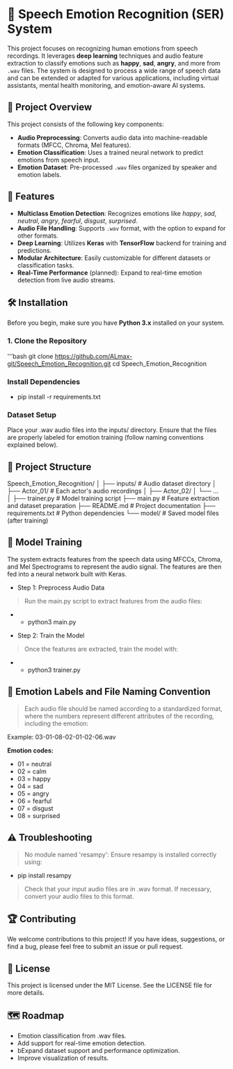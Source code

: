 # 🎤 Speech Emotion Recognition (SER) System

This project focuses on recognizing human emotions from speech recordings. It leverages **deep learning** techniques and audio feature extraction to classify emotions such as **happy**, **sad**, **angry**, and more from `.wav` files. The system is designed to process a wide range of speech data and can be extended or adapted for various applications, including virtual assistants, mental health monitoring, and emotion-aware AI systems.

## 🎯 Project Overview

This project consists of the following key components:
- **Audio Preprocessing**: Converts audio data into machine-readable formats (MFCC, Chroma, Mel features).
- **Emotion Classification**: Uses a trained neural network to predict emotions from speech input.
- **Emotion Dataset**: Pre-processed `.wav` files organized by speaker and emotion labels.

## 🚀 Features

- **Multiclass Emotion Detection**: Recognizes emotions like *happy*, *sad*, *neutral*, *angry*, *fearful*, *disgust*, *surprised*.
- **Audio File Handling**: Supports `.wav` format, with the option to expand for other formats.
- **Deep Learning**: Utilizes **Keras** with **TensorFlow** backend for training and predictions.
- **Modular Architecture**: Easily customizable for different datasets or classification tasks.
- **Real-Time Performance** (planned): Expand to real-time emotion detection from live audio streams.

## 🛠️ Installation

Before you begin, make sure you have **Python 3.x** installed on your system.

### 1. Clone the Repository
'''bash
git clone https://github.com/ALmax-git/Speech_Emotion_Recognition.git
cd Speech_Emotion_Recognition

### Install Dependencies
- pip install -r requirements.txt

### Dataset Setup

Place your .wav audio files into the inputs/ directory. Ensure that the files are properly labeled for emotion training (follow naming conventions explained below).

## 📂 Project Structure

Speech_Emotion_Recognition/
│
├── inputs/                         # Audio dataset directory
│   ├── Actor_01/                   # Each actor's audio recordings
│   ├── Actor_02/
│   └── ...                        
│
├── trainer.py                      # Model training script
├── main.py          # Feature extraction and dataset preparation
├── README.md                       # Project documentation
├── requirements.txt                # Python dependencies
└── model/                          # Saved model files (after training)


## 🧠 Model Training

The system extracts features from the speech data using MFCCs, Chroma, and Mel Spectrograms to represent the audio signal. The features are then fed into a neural network built with Keras.

- Step 1: Preprocess Audio Data
> Run the main.py script to extract features from the audio files:
- -  python3 main.py

- Step 2: Train the Model
> Once the features are extracted, train the model with:
- - python3 trainer.py

## 📝 Emotion Labels and File Naming Convention

> Each audio file should be named according to a standardized format, where the numbers represent different attributes of the recording, including the emotion:

Example:
03-01-08-02-01-02-06.wav

**Emotion codes:**

-    01 = neutral
-    02 = calm
-    03 = happy
-    04 = sad
-    05 = angry
-    06 = fearful
-    07 = disgust
-    08 = surprised

## ⚠️ Troubleshooting

>  No module named 'resampy': Ensure resampy is installed correctly using:
- pip install resampy
> Check that your input audio files are in .wav format. If necessary, convert your audio files to this format.

## 🏆 Contributing

We welcome contributions to this project! If you have ideas, suggestions, or find a bug, please feel free to submit an issue or pull request.
## 📜 License

This project is licensed under the MIT License. See the LICENSE file for more details.

## 🗺️ Roadmap

* Emotion classification from .wav files.
* Add support for real-time emotion detection.
* bExpand dataset support and performance optimization.
* Improve visualization of results.























